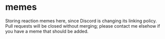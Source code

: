 # memes
Storing reaction memes here, since Discord is changing its linking policy. Pull requests will be closed without merging; please contact me elsehow if you have a meme that should be added.
